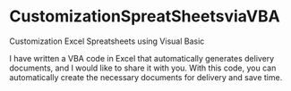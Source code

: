 # CustomizationSpreatSheetsviaVBA
Customization Excel Spreatsheets using Visual Basic

I have written a VBA code in Excel that automatically generates delivery documents, and I would like to share it with you. With this code, you can automatically create the necessary documents for delivery and save time.
